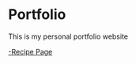 # Portfolio
 This is my personal portfolio website 

  <a href="https://caioatala.github.io/portfolio/"> -Recipe Page </a> <br> 
